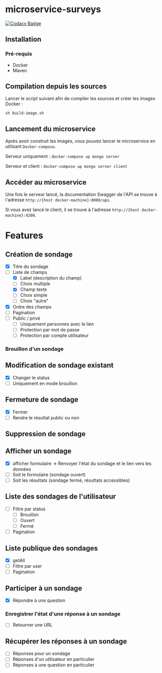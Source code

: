 # microservice-surveys

[![Codacy Badge](https://api.codacy.com/project/badge/Grade/c6ccd95aaadc48fd942758cae9184ba0)](https://app.codacy.com/app/GuillaumeMilani/microservice-surveys?utm_source=github.com&utm_medium=referral&utm_content=GuillaumeMilani/microservice-surveys&utm_campaign=Badge_Grade_Dashboard)

## Installation
	
### Pré-requis
- Docker
- Maven
		
## Compilation depuis les sources
Lancer le script suivant afin de compiler les sources et créer les images Docker :

```sh build-image.sh```
	
## Lancement du microservice
Après avoir construit les images, vous pouvez lancer le microservice en utilisant `Docker-compose`.

Serveur uniquement : `docker-compose up mongo server`


Serveur et client : `docker-compose up mongo server client`

	
## Accéder au microservice
Une fois le serveur lancé, la documentation Swagger de l'API se trouve à l'adresse `http://{host docker-machine}:8080/api`.

Si vous avez lancé le client, il se trouve à l'adresse `http://{host docker-machine}:4200`.

# Features
## Création de sondage
- [x] Titre du sondage
- [ ] Liste de champs
  - [x] Label (description du champ)
  - [ ] Choix multiple
  - [x] Champ texte
  - [ ] Choix simple
  - [ ] Choix "autre"
- [x] Ordre des champs
- [ ] Pagination
- [ ] Public / privé
  - [ ] Uniquement personnes avec le lien
  - [ ] Protection par mot de passe
  - [ ] Protection par compte utilisateur
### Brouillon d'un sondage
## Modification de sondage existant
- [x] Changer le status
- [ ] Uniquement en mode brouillon
## Fermeture de sondage
- [x] Fermer
- [ ] Rendre le résultat public ou non
## Suppression de sondage
## Afficher un sondage
- [x] afficher formulaire
-> Renvoyer l'état du sondage et le lien vers les données
- [ ] Soit le formulaire (sondage ouvert)
- [ ] Soit les résultats (sondage fermé, résultats accessibles)
## Liste des sondages de l'utilisateur
- [ ] Filtre par status
  - [ ] Brouillon
  - [ ] Ouvert
  - [ ] Fermé
- [ ] Pagination
## Liste publique des sondages
- [x] getAll
- [ ] Filtre par user
- [ ] Pagination
## Participer à un sondage
- [x] Répondre à une question
### Enregistrer l'état d'une réponse à un sondage
- [ ] Retourner une URL
## Récupérer les réponses à un sondage
- [ ] Réponses pour un sondage
- [ ] Réponses d'un utilisateur en particulier
- [ ] Réponses à une question en particulier
